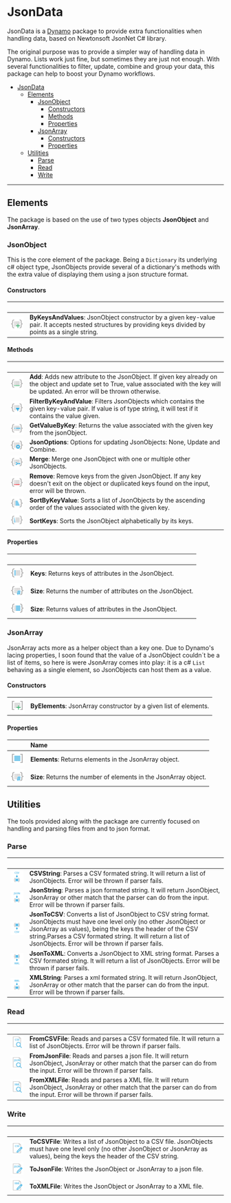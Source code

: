 # JsonData 
JsonData is a [Dynamo](http://www.dynamobim.org) package to provide extra functionalities when handling data, based on Newtonsoft JsonNet C# library.

The original purpose was to provide a simpler way of handling data in Dynamo. Lists work just fine, but sometimes they are just not enough. With several functionalities to filter, update, combine and group your data, this package can help to boost your Dynamo workflows.
- [JsonData](#jsondata)
    - [Elements](#elements)
        - [JsonObject](#jsonobject)
            - [Constructors](#constructors)
            - [Methods](#methods)
            - [Properties](#properties)
        - [JsonArray](#jsonarray)
            - [Constructors](#constructors)
            - [Properties](#properties)
    - [Utilities](#utilities)
        - [Parse](#parse)
        - [Read](#read)
        - [Write](#write)


___

## Elements
The package is based on the use of two types objects **JsonObject** and **JsonArray**.

### JsonObject
This is the core element of the package. Being a `Dictionary` its underlying c# object type, JsonObjects provide several of a dictionary's methods with the extra value of displaying them using a json structure format.

#### Constructors

| &nbsp;&nbsp;&nbsp;&nbsp;&nbsp;&nbsp;&nbsp;&nbsp; |            |
| ------------- |:-------------|
| ![ByKeysAndValues]  | **ByKeysAndValues**: JsonObject constructor by a given key-value pair. It accepts nested structures by providing keys divided by points as a single string. |

#### Methods

|  &nbsp;&nbsp;&nbsp;&nbsp;&nbsp;&nbsp;&nbsp;&nbsp;     |  |
| ----- |:-----|
| ![Add]  | **Add**: Adds new attribute to the JsonObject. If given key already on the object and update set to True, value associated with the key will be updated. An error will be thrown otherwise. |
| ![FilterByKeyAndValue]  | **FilterByKeyAndValue**: Filters JsonObjects which contains the given key-value pair. If value is of type string, it will test if it contains the value given. |
| ![GetValueByKey]  | **GetValueByKey**: Returns the value associated with the given key from the jsonObject. |
| ![JsonOptions]  | **JsonOptions**: Options for updating JsonObjects: None, Update and Combine. |
| ![Merge]  | **Merge**: Merge one JsonObject with one or multiple other JsonObjects.|
| ![Remove]  | **Remove**: Remove keys from the given JsonObject. If any key doesn't exit on the object or duplicated keys found on the input, error will be thrown.|
| ![SortByKeyValue]  | **SortByKeyValue**: Sorts a list of JsonObjects by the ascending order of the values associated with the given key. |
| ![SortKeys]  | **SortKeys**: Sorts the JsonObject alphabetically by its keys. |

#### Properties

| &nbsp;&nbsp;&nbsp;&nbsp;&nbsp;&nbsp;&nbsp;&nbsp; |  |
| ----- |:-----|
| ![Keys]  | **Keys**: Returns keys of attributes in the JsonObject. |
| ![JsonObjectSize]  | **Size**: Returns the number of attributes on the JsonObject. |
| ![Values]  | **Size**: Returns values of attributes in the JsonObject. |


### JsonArray
JsonArray acts more as a helper object than a key one. Due to Dynamo's lacing properties, I soon found that the value of a JsonObject couldn´t be a list of items, so here is were JsonArray comes into play: it is a c# `List` behaving as a single element, so JsonObjects can host them as a value.

#### Constructors

|         |            |
| ------------- |:-------------|
| ![ByElements]  | **ByElements**: JsonArray constructor by a given list of elements. |

#### Properties

| &nbsp;&nbsp;&nbsp;&nbsp;&nbsp;&nbsp;&nbsp;&nbsp;| Name |
| ----- |:-----|
| ![Elements]  | **Elements**: Returns elements in the JsonArray object. |
| ![JsonObjectSize]  | **Size**: Returns the number of elements in the JsonArray object. |


## Utilities
The tools provided along with the package are currently focused on handling and parsing files from and to json format.

### Parse

| &nbsp;&nbsp;&nbsp;&nbsp;&nbsp;&nbsp;&nbsp;&nbsp;|  |
| ----- |:-----|
| ![CSVString]  | **CSVString**: Parses a CSV formated string. It will return a list of JsonObjects. Error will be thrown if parser fails.|
| ![JsonString]  | **JsonString**: Parses a json formated string. It will return JsonObject, JsonArray or other match that the parser can do from the input. Error will be thrown if parser fails.|
| ![JsonToCSV]  | **JsonToCSV**: Converts a list of JsonObject to CSV string format. JsonObjects must have one level only (no other JsonObject or JsonArray as values), being the keys the header of the CSV string.Parses a CSV formated string. It will return a list of JsonObjects. Error will be thrown if parser fails.|
| ![JsonToXML]  | **JsonToXML**: Converts a JsonObject to XML string format. Parses a CSV formated string. It will return a list of JsonObjects. Error will be thrown if parser fails.|
| ![XMLString]  | **XMLString**: Parses a xml formated string. It will return JsonObject, JsonArray or other match that the parser can do from the input. Error will be thrown if parser fails.|

### Read

|&nbsp;&nbsp;&nbsp;&nbsp;&nbsp;&nbsp;&nbsp;&nbsp;|  |
| ----- |:-----|
| ![FromCSVFile]  | **FromCSVFile**: Reads and parses a CSV formated file. It will return a list of JsonObjects. Error will be thrown if parser fails.|
| ![FromJsonFile]  | **FromJsonFile**: Reads and parses a json file. It will return JsonObject, JsonArray or other match that the parser can do from the input. Error will be thrown if parser fails.|
| ![FromXMLFile]  | **FromXMLFile**: Reads and parses a XML file. It will return JsonObject, JsonArray or other match that the parser can do from the input. Error will be thrown if parser fails.|

### Write

|&nbsp;&nbsp;&nbsp;&nbsp;&nbsp;&nbsp;&nbsp;&nbsp;|  |
| ----- |:-----|
| ![ToCSVFile]  | **ToCSVFile**: Writes a list of JsonObject to a CSV file. JsonObjects must have one level only (no other JsonObject or JsonArray as values), being the keys the header of the CSV string.|
| ![ToJsonFile]  | **ToJsonFile**: Writes the JsonObject or JsonArray to a json file.|
| ![ToXMLFile]  | **ToXMLFile**: Writes the JsonObject or JsonArray to a XML file.|

[ByKeysAndValues]: assets/images/JsonData.Elements.JsonObject.ByKeysAndValues.Small.png
[Add]: assets/images/JsonData.Elements.JsonObject.Add.Small.png
[FilterByKeyAndValue]: assets/images/JsonData.Elements.JsonObject.FilterByKeyAndValue.Small.png
[GetValueByKey]: assets/images/JsonData.Elements.JsonObject.GetValueByKey.Small.png
[JsonOptions]: assets/images/JsonDataUI.JsonOptions.Small.png
[Merge]: assets/images/JsonData.Elements.JsonObject.Merge.Small.png
[Remove]: assets/images/JsonData.Elements.JsonObject.Remove.Small.png
[SortByKeyValue]: assets/images/JsonData.Elements.JsonObject.SortByKeyValue.Small.png
[SortKeys]: assets/images/JsonData.Elements.JsonObject.SortKeys.Small.png
[Keys]: assets/images/JsonData.Elements.JsonObject.Keys.Small.png
[JsonObjectSize]: assets/images/JsonData.Elements.JsonObject.Size.Small.png
[Values]: assets/images/JsonData.Elements.JsonObject.Values.Small.png

[ByElements]: assets/images/JsonData.Elements.JsonArray.ByElements.Small.png
[Elements]: assets/images/JsonData.Elements.JsonArray.Elements.Small.png
[JsonArraySize]: assets/images/JsonData.Elements.JsonArray.Size.Small.png

[CSVString]: assets/images/JsonData.Utilities.Parse.CSVString.Small.png
[JsonString]: assets/images/JsonData.Utilities.Parse.JsonString.Small.png
[JsonToCSV]: assets/images/JsonData.Utilities.Parse.JsonToCSV.Small.png
[JsonToXML]: assets/images/JsonData.Utilities.Parse.JsonToXML.Small.png
[XMLString]: assets/images/JsonData.Utilities.Parse.XMLString.Small.png

[FromCSVFile]: assets/images/JsonData.Utilities.Read.FromCSVFile.Small.png
[FromJsonFile]: assets/images/JsonData.Utilities.Read.FromJsonFile.Small.png
[FromXMLFile]: assets/images/JsonData.Utilities.Read.FromXMLFile.Small.png

[ToCSVFile]: assets/images/JsonData.Utilities.Write.ToCSVFile.Small.png
[ToJsonFile]: assets/images/JsonData.Utilities.Write.ToJsonFile.Small.png
[ToXMLFile]: assets/images/JsonData.Utilities.Write.ToXMLFile.Small.png
